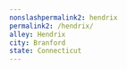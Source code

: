 ```yaml
---
﻿nonslashpermalink2: hendrix
permalink2: /hendrix/
alley: Hendrix
city: Branford
state: Connecticut
---
```

